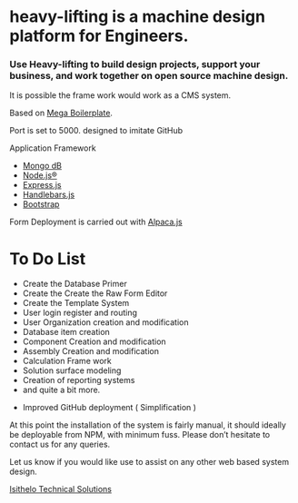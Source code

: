 <h1> 
heavy-lifting is a machine design platform for Engineers.
</h1>
<h3> 
Use Heavy-lifting to build design projects, support your business, and work together on <strong>open source </strong> machine design.
</h3>
<p>It is possible the frame work would work as a CMS system.</p>

Based on <a href="https://github.com/sahat/megaboilerplate">Mega Boilerplate</a>.

Port is set to 5000.
designed to imitate GitHub

Application Framework
<ul>
<li><a href="https://www.mongodb.com/" target="_blank">Mongo dB</a></li>
<li><a href="https://nodejs.org/en/" target="_blank">Node.js®</a></li>
<li><a href="http://expressjs.com/" target="_blank">Express.js</a></li>
<li><a href="http://handlebarsjs.com/" target="_blank">Handlebars.js</a></li>
<li><a href="http://getbootstrap.com/" target="_blank">Bootstrap</a></li>
</ul>
Form Deployment is carried out with <a href="http://www.alpacajs.org/" target="_blank">Alpaca.js</a>

<h1>To Do List</h1>
<ul>
  <li>Create the Database Primer</li>
  <li>Create the Create the Raw Form Editor</li>
  <li>Create the Template System</li>
  <li>User login register and routing</li>
  <li>User Organization creation and modification</li>
  <li>Database item creation</li>
  <li>Component Creation and modification</li>
  <li>Assembly Creation and modification</li>
  <li>Calculation Frame work</li>
  <li>Solution surface modeling</li>
  <li>Creation of reporting systems</li>
  <li>and quite a bit more.</li>
</ul>

<ul>
  <li>Improved GitHub deployment ( Simplification )</li>
</ul>

<p>
At this point the installation of the system is fairly manual, it should ideally be deployable from NPM, with minimum fuss. Please don’t hesitate to contact us for any queries.
</p>


<p>Let us know if you would like use to assist on any other web based system design.</p>
<a href="http://www.isithelo.com/" target="_blank">Isithelo Technical Solutions</a>
 
